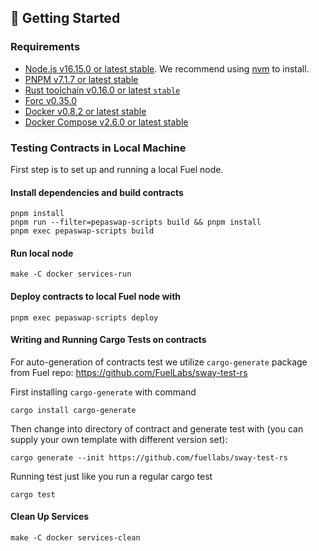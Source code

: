 ## 🚀 Getting Started

### Requirements

- [Node.js v16.15.0 or latest stable](https://nodejs.org/en/). We recommend using [nvm](https://github.com/nvm-sh/nvm) to install.
- [PNPM v7.1.7 or latest stable](https://pnpm.io/installation/)
- [Rust toolchain v0.16.0 or latest `stable`](https://www.rust-lang.org/tools/install)
- [Forc v0.35.0](https://fuellabs.github.io/sway/v0.35.0/book/introduction/installation.html)
- [Docker v0.8.2 or latest stable](https://docs.docker.com/get-docker/)
- [Docker Compose v2.6.0 or latest stable](https://docs.docker.com/get-docker/)

### Testing Contracts in Local Machine

First step is to set up and running a local Fuel node.

#### Install dependencies and build contracts

```
pnpm install
pnpm run --filter=pepaswap-scripts build && pnpm install
pnpm exec pepaswap-scripts build
```

#### Run local node

```
make -C docker services-run
```

#### Deploy contracts to local Fuel node with 

`pnpm exec pepaswap-scripts deploy`

#### Writing and Running Cargo Tests on contracts

For auto-generation of contracts test we utilize `cargo-generate` package from Fuel repo: https://github.com/FuelLabs/sway-test-rs 

First installing `cargo-generate` with command

`cargo install cargo-generate`

Then change into directory of contract and generate test with (you can supply your own template with different version set):

`cargo generate --init https://github.com/fuellabs/sway-test-rs`

Running test just like you run a regular cargo test

`cargo test`

#### Clean Up Services

`make -C docker services-clean`
